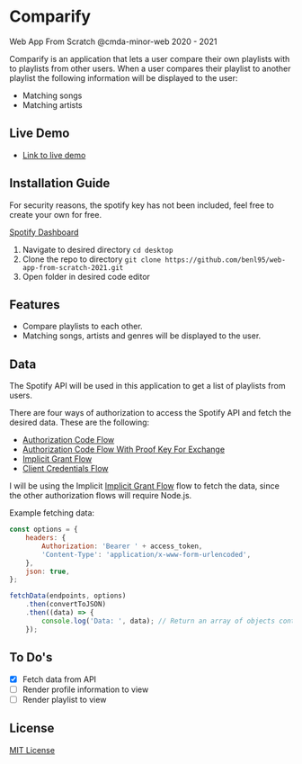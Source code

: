 # Comparify

Web App From Scratch @cmda-minor-web 2020 - 2021

Comparify is an application that lets a user compare their own playlists with to
playlists from other users. When a user compares their playlist to another
playlist the following information will be displayed to the user:

-  Matching songs
-  Matching artists

## Live Demo

-  [Link to live demo](https://spotify-authentication.netlify.app)

## Installation Guide

For security reasons, the spotify key has not been included, feel free to create
your own for free.

[Spotify Dashboard](https://developer.spotify.com/dashboard/)

1. Navigate to desired directory `cd desktop`
2. Clone the repo to directory
   `git clone https://github.com/benl95/web-app-from-scratch-2021.git`
3. Open folder in desired code editor

## Features

-  Compare playlists to each other.
-  Matching songs, artists and genres will be displayed to the user.

## Data

The Spotify API will be used in this application to get a list of playlists from
users.

There are four ways of authorization to access the Spotify API and fetch the
desired data. These are the following:

-  [Authorization Code Flow](https://developer.spotify.com/documentation/general/guides/authorization-guide/#authorization-code-flow)
-  [Authorization Code Flow With Proof Key For Exchange](https://developer.spotify.com/documentation/general/guides/authorization-guide/#authorization-code-flow-with-proof-key-for-code-exchange-pkce)
-  [Implicit Grant Flow](https://developer.spotify.com/documentation/general/guides/authorization-guide/#implicit-grant-flow)
-  [Client Credentials Flow](https://developer.spotify.com/documentation/general/guides/authorization-guide/#client-credentials-flow)

I will be using the Implicit
[Implicit Grant Flow](https://developer.spotify.com/documentation/general/guides/authorization-guide/#implicit-grant-flow)
flow to fetch the data, since the other authorization flows will require
Node.js.

Example fetching data:

```js
const options = {
	headers: {
		Authorization: 'Bearer ' + access_token,
		'Content-Type': 'application/x-www-form-urlencoded',
	},
	json: true,
};

fetchData(endpoints, options)
	.then(convertToJSON)
	.then((data) => {
		console.log('Data: ', data); // Return an array of objects containing personal info about my Spotify user account
	});
```

## To Do's

-  [x] Fetch data from API
-  [ ] Render profile information to view
-  [ ] Render playlist to view

## License

[MIT License](https://opensource.org/licenses/MIT)
